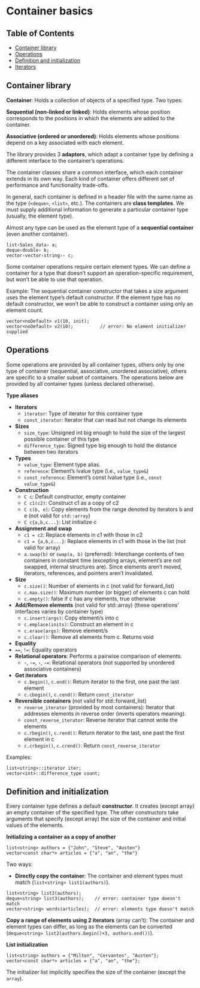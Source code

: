 # Container basics

## Table of Contents
+ [Container library](#container-library)
+ [Operations](#operations)
+ [Definition and initialization](#definition-and-initialization)
+ [Iterators](#iterators)


## Container library

**Container**: Holds a collection of objects of a specified type. Two types:

**Sequential (non-linked or linked)**: Holds elements whose position corresponds to the positions in which the elements are added to the container.

**Associative (ordered or unordered)**: Holds elements whose positions depend on a key associated with each element.

The library provides 3 **adaptors**, which adapt a container type by defining a different interface to the container’s operations.

The container classes share a common interface, which each container extends in its own way. Each kind of container offers different set of performance and functionality trade-offs.

In general, each container is defined in a header file with the same name as the type (`<deque>`, `<list>`, etc.). The containers are **class templates**. We must supply additional information to generate a particular container type (usually, the element type).

Almost any type can be used as the element type of a **sequential container** (even another container).

```
list‹Sales_data› a;
deque‹double› b;
vector‹vector‹string›› c;
```

Some container operations require certain element types. We can define a container for a type that doesn’t support an operation-specific requirement, but won’t be able to use that operation.

Example: The sequential container constructor that takes a size argument uses the element type’s default constructor. If the element type has no default constructor, we won’t be able to construct a container using only an element count.

```
vector<noDefault> v1(10, init);
vector<noDefault> v2(10);          // error: No element initializer supplied
```


## Operations

Some operations are provided by all container types, others only by one type of container (sequential, associative, unordered associative), others are specific to a smaller subset of containers. The operations below are provided by all container types (unless declared otherwise).

**Type aliases**

- **Iterators**
  - `iterator`: Type of iterator for this container type
  - `const_iterator`: Iterator that can read but not change its elements
- **Sizes**
  - `size_type`: Unsigned int big enough to hold the size of the largest possible container of this type
  - `difference_type`: Signed type big enough to hold the distance between two iterators
- **Types**
  - `value_type`: Element type alias.
  - `reference`: Element’s lvalue type (i.e., `value_type&`)
  - `const_reference`: Element’s const lvalue type (i.e., `const value_type&`)
- **Construction**
  - `C c`: Default constructor, empty container
  - `C c1(c2)`: Construct c1 as a copy of c2
  - `C c(b, e)`: Copy elements from the range denoted by iterators b and e (not valid for `std::array`)
  - `C c{a,b,c...}`: List initialize c
- **Assignment and swap**
  - `c1 = c2`: Replace elements in c1  with those in c2
  - `c1 = {a,b,c...}`: Replace elements in c1 with those in the list (not valid for array)
  - `a.swap(b)` or `swap(a, b)` (preferred): Interchange contents of two containers in constant time (excepting arrays, element’s are not swapped, internal structures are). Since elements aren’t moved, iterators, references, and pointers aren’t invalidated.
- **Size**
  - `c.size()`: Number of elements in c (not valid for forward_list)
  - `c.max.size()`: Maximum number (or bigger) of elements c can hold
  - `c.empty()`: false if c has any elements, true otherwise
- **Add/Remove elements** (not valid for std::array) (these operations’ interfaces varies by container type)
  - `c.insert(args)`: Copy element/s into c
  - `c.emplace(inits)`: Construct an element in c
  - `c.erase(args)`: Remove element/s
  - `c.clear()`: Remove all elements from c. Returns void
 - **Equality**
  - `==`,  `!=`: Equality operators
- **Relational operators**: Performs a pairwise comparison of elements.
  - `‹`,  `‹=`,  `›`,  `›=`: Relational operators (not supported by unordered associative containers)
- **Get iterators**
  - `c.begin()`,  `c.end()`: Return iterator to the first, one past the last element
  - `c.cbegin()`,  `c.cend()`: Return `const_iterator`
- **Reversible containers** (not valid for std::forward_list)
  - `reverse_iterator` (provided by most containers): Iterator that addresses elements in reverse order (inverts operators meaning).
  - `const_reverse_iterator`: Reverse iterator that cannot write the elements
  - `c.rbegin()`,  `c.rend()`: Return iterator to the last, one past the first element in c
  - `c.crbegin()`,  `c.crend()`: Return `const_reverse_iterator`

Examples:

```
list<string>::iterator iter;
vector<int>::difference_type count;
```

## Definition and initialization

Every container type defines a default **constructor**. It creates (except array) an empty container of the specified type. The other constructors take arguments that specify (except array) the size of the container and initial values of the elements.

**Initializing a container as a copy of another**

```
list<string> authors = {"John", "Steve", "Austen"}
vector<const char*> articles = {"a", "an", "the"}
```

Two ways:

- **Directly copy the container**: The container and element types must match (`list<string> list1(authors)`).

```
list<string> list2(authors);
deque<string> list3(authors);    // error: container type doesn't match
vector<string> words(articles);  // error: elements type doesn't match
```

**Copy a range of elements using 2 iterators** (array can’t): The container and element types can differ, as long as the elements can be converted (`deque<string> list2(authors.begin()+3, authors.end())`).

**List initialization**

```
list<string> authors = {"Milton", "Cervantes", "Austen"};
vector<const char*> articles = {"a", "an", "the"};
```

The initializer list implicitly specifies the size of the container (except the `array`).